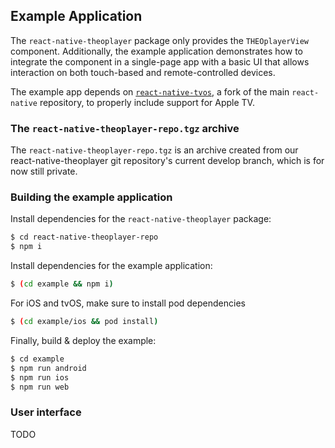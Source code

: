 ## Example Application

The `react-native-theoplayer` package only provides the `THEOplayerView` component.
Additionally, the example application demonstrates how to integrate the component in a single-page app with a basic UI that
allows interaction on both touch-based and remote-controlled devices.

The example app depends on [`react-native-tvos`](https://github.com/react-native-tvos/react-native-tvos),
a fork of the main `react-native` repository, to properly include support for Apple TV.

### The `react-native-theoplayer-repo.tgz` archive

The `react-native-theoplayer-repo.tgz` is an archive created from our react-native-theoplayer git
repository's current develop branch, which is for now still private.

### Building the example application

Install dependencies for the `react-native-theoplayer` package:

```bash
$ cd react-native-theoplayer-repo
$ npm i
```

Install dependencies for the example application:

```bash
$ (cd example && npm i)
```

For iOS and tvOS, make sure to install pod dependencies

```bash
$ (cd example/ios && pod install)
```

Finally, build & deploy the example:

```bash
$ cd example
$ npm run android
$ npm run ios
$ npm run web
```

### User interface

TODO

